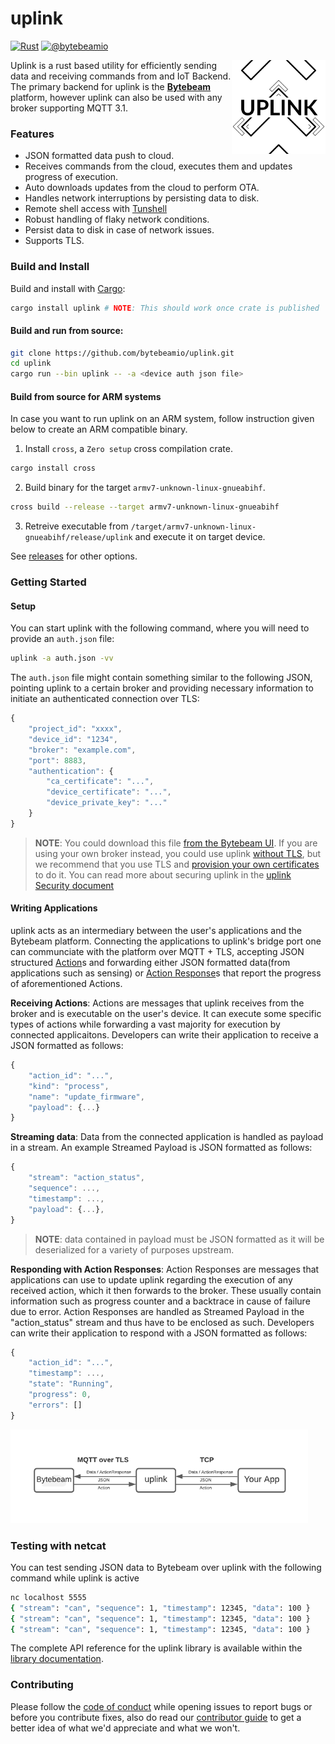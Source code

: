 # uplink

[![Rust][workflow-badge]][workflow] [![@bytebeamio][twitter-badge]][twitter]

<img align="right" src="docs/logo.png" height="150px" alt="the uplink logo">

Uplink is a rust based utility for efficiently sending data and receiving commands from and IoT Backend. The primary backend for uplink is the [**Bytebeam**][bytebeam] platform, however uplink can also be used with any broker supporting MQTT 3.1.

### Features
- JSON formatted data push to cloud.
- Receives commands from the cloud, executes them and updates progress of execution.
- Auto downloads updates from the cloud to perform OTA.
- Handles network interruptions by persisting data to disk.
- Remote shell access with [Tunshell][tunshell]
- Robust handling of flaky network conditions.
- Persist data to disk in case of network issues.
- Supports TLS.

### Build and Install

Build and install with [Cargo][crates.io]:

```sh
cargo install uplink # NOTE: This should work once crate is published
```

#### Build and run from source:

```sh
git clone https://github.com/bytebeamio/uplink.git
cd uplink
cargo run --bin uplink -- -a <device auth json file>
```
#### Build from source for ARM systems

In case you want to run uplink on an ARM system, follow instruction given below to create an ARM compatible binary.

1. Install `cross`, a `Zero setup` cross compilation crate.

```sh
cargo install cross
```
2. Build binary for the target `armv7-unknown-linux-gnueabihf`.
```sh
cross build --release --target armv7-unknown-linux-gnueabihf
```
3. Retreive executable from `/target/armv7-unknown-linux-gnueabihf/release/uplink` and execute it on target device.

See [releases][releases] for other options.

### Getting Started

#### Setup
You can start uplink with the following command, where you will need to provide an `auth.json` file:
```sh
uplink -a auth.json -vv
```

The `auth.json` file might contain something similar to the following JSON, pointing uplink to a certain broker and providing necessary information to initiate an authenticated connection over TLS:
```js
{
    "project_id": "xxxx",
    "device_id": "1234",
    "broker": "example.com",
    "port": 8883,
    "authentication": {
        "ca_certificate": "...",
        "device_certificate": "...",
        "device_private_key": "..."
    }
}
```

> **NOTE**: You could download this file [from the Bytebeam UI][platform]. If you are using your own broker instead, you could use uplink [without TLS][unsecure], but we recommend that you use TLS and [provision your own certificates][provision] to do it. You can read more about securing uplink in the [uplink Security document][security]

#### Writing Applications
uplink acts as an intermediary between the user's applications and the Bytebeam platform. Connecting the applications to uplink's bridge port one can communciate with the platform over MQTT + TLS, accepting JSON structured [Action][action]s and forwarding either JSON formatted data(from applications such as sensing) or [Action Response][action_response]s that report the progress of aforementioned Actions.

**Receiving Actions**:
Actions are messages that uplink receives from the broker and is executable on the user's device. It can execute some specific types of actions while forwarding a vast majority for execution by connected applicaitons. Developers can write their application to receive a JSON formatted as follows:
```js
{
    "action_id": "...",
    "kind": "process",
    "name": "update_firmware",
    "payload": {...}
}
```

**Streaming data**:
Data from the connected application is handled as payload in a stream. An example Streamed Payload is JSON formatted as follows:
```js
{
    "stream": "action_status",
    "sequence": ...,
    "timestamp": ...,
    "payload": {...},
}
```
> **NOTE**: data contained in payload must be JSON formatted as it will be deserialized for a variety of purposes upstream.

**Responding with Action Responses**:
Action Responses are messages that applications can use to update uplink regarding the execution of any received action, which it then forwards to the broker. These usually contain information such as progress counter and a backtrace in cause of failure due to error. Action Responses are handled as Streamed Payload in the "action_status" stream and thus have to be enclosed as such. Developers can write their application to respond with a JSON formatted as follows:
```js
{
    "action_id": "...",
    "timestamp": ...,
    "state": "Running",
    "progress": 0,
    "errors": []
}
```

<img src="docs/uplink.png" height="150px" alt="uplink architecture">

### Testing with netcat

You can test sending JSON data to Bytebeam over uplink with the following command while uplink is active

```sh
nc localhost 5555
{ "stream": "can", "sequence": 1, "timestamp": 12345, "data": 100 }
{ "stream": "can", "sequence": 1, "timestamp": 12345, "data": 100 }
{ "stream": "can", "sequence": 1, "timestamp": 12345, "data": 100 }
```

The complete API reference for the uplink library is available within the [library documentation][docs.rs].

### Contributing
Please follow the [code of conduct][coc] while opening issues to report bugs or before you contribute fixes, also do read our [contributor guide][contribute] to get a better idea of what we'd appreciate and what we won't.

[workflow-badge]: https://github.com/bytebeamio/uplink/actions/workflows/rust.yml/badge.svg
[workflow]: https://github.com/bytebeamio/uplink/actions/workflows/rust.yml
[twitter-badge]: https://img.shields.io/twitter/follow/bytebeamio.svg?style=social&label=Follow
[twitter]: https://twitter.com/intent/follow?screen_name=bytebeamio
[bytebeam]: https://bytebeam.io
[tunshell]: https://tunshell.com
[rumqtt]: https://github.com/bytebeamio/rumqtt
[crates.io]: https://crates.io/crates/uplink
[releases]: https://github.com/bytebeamio/uplink/releases
[action]: docs/apps.md/#Action
[action_response]: docs/apps.md/#ActionResponse
[security]: docs/security.md
[platform]: docs/security.md#Configuring-uplink-for-use-with-TLS
[unsecure]: docs/security.md#Using-uplink-without-TLS
[provision]: docs/security.md#Provisioning-your-own-certificates
[docs.rs]: https://docs.rs/uplink
[coc]: docs/CoC.md
[contribute]: CONTRIBUTING.md
